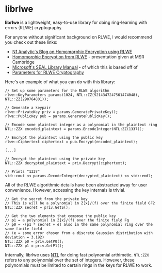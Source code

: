 # librlwe

**librlwe** is a lightweight, easy-to-use library for doing ring-learning with errors (RLWE) cryptography.

For anyone without significant background on RLWE, I would recommend you check out these links:
* [N1 Analytic's Blog on Homomorphic Encryption using RLWE](https://blog.n1analytics.com/homomorphic-encryption-illustrated-primer/)
* [Homomorphic Encryption from RLWE](https://cryptosith.org/michael/data/talks/2012-01-10-MSR-Cambridge.pdf) - presentation given at MSR Cambridge
* [Microsoft's SEAL Library Manual](https://www.microsoft.com/en-us/research/wp-content/uploads/2017/12/sealmanual.pdf) - of which this is based off of
* [Parameters for RLWE Cryptography](http://www.ringlwe.info/parameters-for-rlwe.html)

Here's an example of what you can do with this library:

```
// Set up some parameters for the RLWE algorithm
rlwe::KeyParameters params(1024, NTL::ZZ(9214347247561474048), NTL::ZZ(290764801));

// Generate a keypair
rlwe::PrivateKey priv = params.GeneratePrivateKey();
rlwe::PublicKey pub = params.GeneratePublicKey();

// Encode some plaintext integer as a polynomial in the plaintext ring
NTL::ZZX encoded_plaintext = params.EncodeInteger(NTL:ZZ(1337));

// Encrypt the plaintext using the public key 
rlwe::Ciphertext ciphertext = pub.Encrypt(encoded_plaintext);

[...]

// Decrypt the plaintext using the private key
NTL::ZZX decrypted_plaintext = priv.Decrypt(ciphertext);

// Prints "1337"
std::cout << params.DecodeInteger(decrypted_plaintext) << std::endl;
```

All of the RLWE algorithmic details have been abstracted away for user convenience. 
However, accessing the key internals is trivial.

```
// Get the secret from the private key
// This is will be a polynomial in Z[x]/(f) over the finite field GF2
NTL::ZZX secret = priv.GetS();

// Get the two elements that compose the public key
// p1 = a polynomial in Z[x]/(f) over the finite field Fq
// p0 = -(p1 * secret + e) also in the same polynomial ring over the same finite field
// (e = some error chosen from a discrete Gaussian distribution with deviation = 3.192)
NTL::ZZX p0 = priv.GetP0();
NTL::ZZX p1 = priv.GetP1();
```

Internally, librlwe uses [NTL](http://www.shoup.net/ntl/) for doing fast polynomial arthimetic. 
`NTL:ZZX` refers to any polynomial over the set of integers.
However, these polynomials must be limited to certain rings in the keys for RLWE to work.
